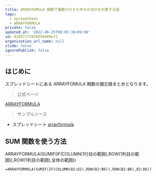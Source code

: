 ```yaml
---
title: ARRAYFOMULA 関数で複数行のそれぞれの合計を計算する話
tags:
  - spreadsheet
  - ARRAYFORMULA
private: false
updated_at: '2022-06-25T08:05:36+09:00'
id: 018971759f6099400e72
organization_url_name: null
slide: false
ignorePublish: false
---
```

## はじめに

スプレッドシートにある ARRAYFOMULA 関数の備忘録まとめとなります。

> 公式ページ

[ARRAYFORMULA](https://support.google.com/docs/answer/3093275)

> サンプルソース

- スプレッドシート
[arrayformula](https://docs.google.com/spreadsheets/d/1VbyiFZ5z9NT_UmhChrGKRm3qPIBSW8bR4SKw02KZGMA/edit?usp=sharing)

## SUM 関数を使う方法

ARRAYFORMULA(SUMIF(IF(COLUMN(1行目の範囲),ROW(1列目の範囲)),ROW(1列目の範囲),全体の範囲))

```
=ARRAYFORMULA(SUMIF(IF(COLUMN(B2:D2),ROW(B2:B6)),ROW(B2:B6),B2:D6))
```
